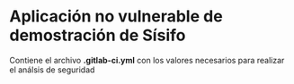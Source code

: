# Aplicación no vulnerable de demostración de Sísifo

Contiene el archivo **.gitlab-ci.yml** con los valores necesarios para realizar el análsis de seguridad
